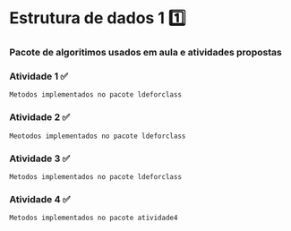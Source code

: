 # Estrutura de dados 1 1️⃣
### Pacote de algoritimos usados em aula e atividades propostas 

### Atividade 1 ✅
    Metodos implementados no pacote ldeforclass
### Atividade 2 ✅
    Meotodos implementados no pacote ldeforclass
### Atividade 3 ✅
    Metodos implementados no pacote ldeforclass
### Atividade 4 ✅
    Metodos implementados no pacote atividade4
